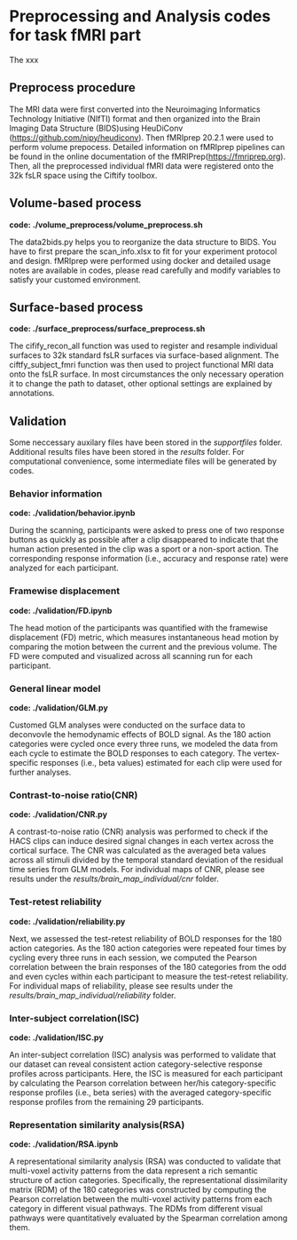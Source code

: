 # Preprocessing and Analysis codes for task fMRI part
The xxx

## Preprocess procedure
The MRI data were first converted into the Neuroimaging Informatics Technology Initiative (NIfTI) format and then organized into the Brain Imaging Data Structure (BIDS)using HeuDiConv (https://github.com/nipy/heudiconv). Then fMRIprep 20.2.1 were used to perform volume prepocess. Detailed information on fMRIprep pipelines can be found in the online documentation of the fMRIPrep(https://fmriprep.org). Then, all the preprocessed individual fMRI data were registered onto the 32k fsLR space using the Ciftify toolbox.

## Volume-based process
**code: ./volume_preprocess/volume_preprocess.sh**

The data2bids.py helps you to reorganize the data structure to BIDS. You have to first prepare the scan_info.xlsx to fit for your experiment protocol and design. 
fMRIprep were performed using docker and detailed usage notes are available in codes, please read carefully and modify variables to satisfy your customed environment.

## Surface-based process
**code: ./surface_preprocess/surface_preprocess.sh**

The cifify_recon_all function was used to register and resample individual surfaces to 32k standard fsLR surfaces via surface-based alignment. The ciftfy_subject_fmri function was then used to project functional MRI data onto the fsLR surface. 
In most circumstances the only necessary operation it to change the path to dataset, other optional settings are explained by annotations.

## Validation
Some neccessary auxilary files have been stored in the *supportfiles* folder.
Additional results files have been stored in the *results* folder.
For computational convenience, some intermediate files will be generated by codes.
### Behavior information

**code: ./validation/behavior.ipynb**

During the scanning, participants were asked to press one of two response buttons as quickly as possible after a clip disappeared to indicate that the human action presented in the clip was a sport or a non-sport action. The corresponding response information (i.e., accuracy and response rate) were analyzed for each participant. 

### Framewise displacement

**code: ./validation/FD.ipynb**

The head motion of the participants was quantified with the framewise displacement (FD) metric, which measures instantaneous head motion by comparing the motion between the current and the previous volume. The FD were computed and visualized across all scanning run for each participant.  

### General linear model

**code: ./validation/GLM.py**

Customed GLM analyses were conducted on the surface data to deconvovle the hemodynamic effects of BOLD signal. As the 180 action categories were cycled once every three runs, we modeled the data from each cycle to estimate the BOLD responses to each category. The vertex-specific responses (i.e., beta values) estimated for each clip were used for further analyses.

### Contrast-to-noise ratio(CNR)

**code: ./validation/CNR.py**

A contrast-to-noise ratio (CNR) analysis was performed to check if the HACS clips can induce desired signal changes in each vertex across the cortical surface. The CNR was calculated as the averaged beta values across all stimuli divided by the temporal standard deviation of the residual time series from GLM models. For individual maps of CNR, please see results under the *results/brain_map_individual/cnr* folder.

### Test-retest reliability

**code: ./validation/reliability.py**

Next, we assessed the test-retest reliability of BOLD responses for the 180 action categories. As the 180 action categories were repeated four times by cycling every three runs in each session, we computed the Pearson correlation between the brain responses of the 180 categories from the odd and even cycles within each participant to measure the test-retest reliability. For individual maps of reliability, please see results under the *results/brain_map_individual/reliability* folder.

### Inter-subject correlation(ISC)

**code: ./validation/ISC.py**

An inter-subject correlation (ISC) analysis was performed to validate that our dataset can reveal consistent action category-selective response profiles across participants. Here, the ISC is measured for each participant by calculating the Pearson correlation between her/his category-specific response profiles (i.e., beta series) with the averaged category-specific response profiles from the remaining 29 participants.

### Representation similarity analysis(RSA)

**code: ./validation/RSA.ipynb**

A representational similarity analysis (RSA) was conducted to validate that multi-voxel activity patterns from the data represent a rich semantic structure of action categories. Specifically, the representational dissimilarity matrix (RDM) of the 180 categories was constructed by computing the Pearson correlation between the multi-voxel activity patterns from each category in different visual pathways. The RDMs from different visual pathways were quantitatively evaluated by the Spearman correlation among them.